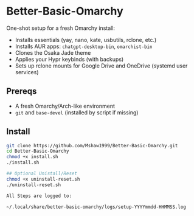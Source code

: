 # Better-Basic-Omarchy

One-shot setup for a fresh Omarchy install:
- Installs essentials (yay, nano, kate, usbutils, rclone, etc.)
- Installs AUR apps: `chatgpt-desktop-bin`, `omarchist-bin`
- Clones the Osaka Jade theme
- Applies your Hypr keybinds (with backups)
- Sets up rclone mounts for Google Drive and OneDrive (systemd user services)

## Prereqs
- A fresh Omarchy/Arch-like environment
- `git` and `base-devel` (installed by script if missing)

## Install
```bash
git clone https://github.com/Mshaw1999/Better-Basic-Omarchy.git
cd Better-Basic-Omarchy
chmod +x install.sh
./install.sh

## Optional Unistall/Reset
chmod +x uninstall-reset.sh
./uninstall-reset.sh

All Steps are logged to: 

~/.local/share/better-basic-omarchy/logs/setup-YYYYmmdd-HHMMSS.log

